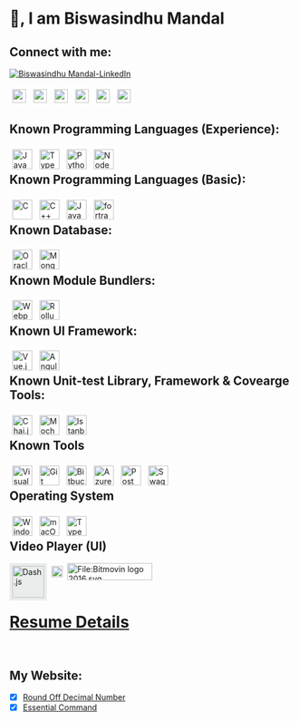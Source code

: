 
<!-- GitHub Profile Picture
![animated](https://avatars.githubusercontent.com/u/44528087?s=400&u=9e51f1d96969229ae1a25f0d1680b06e5ad69e94&v=4)
-->

# 👋, I am Biswasindhu Mandal

## Connect with me:
[![Biswasindhu Mandal-LinkedIn][3]][2]

  [2]: https://in.linkedin.com/in/artbindu?trk=public-profile-badge-profile-badge-view-profile-cta
  [3]: https://i.stack.imgur.com/D5Hwq.png


  <div>
      <!-- <a href="https://in.linkedin.com/in/artbindu?trk=profile-badge">
          <img align="left" width="24px" style="background-color:#4BABF5; padding:5px;"
              src="https://cdn.jsdelivr.net/npm/simple-icons@v3/icons/linkedin.svg"/>
      </a> -->
      <a href="https://stackoverflow.com/users/10850045/art-bindu?tab=profile">
          <img align="left" width="24px" style="background-color:white; padding:5px;"
              src="https://cdn.simpleicons.org/stackoverflow/orange-400"/>
      </a>&nbsp;
      <a href="https://medium.com/@artbindu">
          <img align="left" width="24px" style="background-color:white; padding:5px;"
              src="https://cdn.simpleicons.org/medium/black"/>
      </a>&nbsp;
      <a href="https://www.hackerrank.com/artbindu">
          <img align="left" width="24px" style="background-color:white; padding:5px;"
              src="https://cdn.jsdelivr.net/npm/simple-icons@3.13.0/icons/hackerrank.svg"/>
      </a>&nbsp;
      <a href="https://www.hackerearth.com/@artbindu">
          <img align="left" width="24px" style="background-color:white; padding:5px;"
              src="https://cdn.simpleicons.org/hackerearth/lblue"/>
      </a>&nbsp;
      <a href="https://www.quora.com/profile/Art-Bindu-1">
          <img align="left" width="24px" style="background-color:white; padding:5px;"
              src="https://cdn.simpleicons.org/github/black"/>
      </a>&nbsp;
      <a href="https://bitbucket.org/artbindu/">
          <img align="left" width="24px" style="background-color:white; padding:5px;"
              src="https://cdn.simpleicons.org/bitbucket/lblue"/>
      </a>&nbsp;
      <!-- <a href="https://www.quora.com/profile/Art-Bindu-1">
          <img align="left" width="24px" style="background-color:white; padding:5px;"
              src="https://cdn.jsdelivr.net/npm/simple-icons@3.13.0/icons/quora.svg"/>
      </a>&nbsp; -->
  </div><br />


## Known Programming Languages (Experience):

<div>
      <a href="https://developer.mozilla.org/en-US/docs/Web/JavaScript">
          <img align="left" alt="JavaScript" width="35px" style="background-color:white; padding:5px;"
              src="https://cdn.simpleicons.org/javascript"/>
      </a>
      <a href="https://www.typescriptlang.org/">
          <img align="left" alt="Typescript" width="35px" style="background-color:white; padding:5px;"
              src="https://cdn.simpleicons.org/typescript"/>
      </a>
      <a href="https://www.python.org/doc/">
          <img align="left" alt="Python" width="35px" style="background-color:white; padding:5px;"
              src="https://cdn.simpleicons.org/python/4B8BBE"/>
      </a>
      <a href="https://nodejs.org/en/docs/">
          <img align="left" alt="NodeJs" width="35px" style="background-color:white; padding:5px;"
              src="https://cdn.simpleicons.org/node.js"/>
      </a>
</div>
<br />


## Known Programming Languages (Basic):

<div>
      <a href="https://www.learn-c.org/">
          <img align="left" alt="C" width="35px" style="background-color:white; padding:5px;"
            src="https://cdn.simpleicons.org/c">
      </a>
      <a href="https://redhawk.concurrent-rt.com/docs/root/1Linux/5Compilers/Fortran/0890240-100.pdf">
          <img align="left" alt="C++" width="35px" style="background-color:white; padding:5px;"
            src="https://cdn.simpleicons.org/c++">
      </a>
      <a href="https://redhawk.concurrent-rt.com/docs/root/1Linux/5Compilers/Fortran/0890240-100.pdf">
          <img align="left" alt="Java" width="35px" style="background-color:white; padding:5px;"
            src="https://cdn.jsdelivr.net/npm/simple-icons@v3/icons/java.svg">
      </a>
      <a href="https://redhawk.concurrent-rt.com/docs/root/1Linux/5Compilers/Fortran/0890240-100.pdf">
          <img align="left" alt="fortran" width="35px" style="background-color:white; padding:5px;"
            src="https://cdn.simpleicons.org/fortran">
      </a>
</div>
<br />


## Known Database:

<div>
      <a href="https://docs.oracle.com/en/database/oracle/oracle-database/21/development.html">
          <img align="left" alt="Oracle (sql)" width="35px" style="background-color:white; padding:5px;"
              src="https://cdn.simpleicons.org/Oracle"/>
      </a>
      <!-- <a href="https://learn.microsoft.com/en-us/sql/sql-server/educational-sql-resources?view=sql-server-ver16">
          <img align="left" alt="MsSQL (sql)" width="35px" style="background-color:white; padding:5px;"
              src="https://cdn.simpleicons.org/MicrosoftSQLServer"/>
      </a> -->
      <!-- <a href="https://dev.mysql.com/doc/">
          <img align="left" alt="MySql (sql)" width="35px" style="background-color:white; padding:5px;"
              src="https://cdn.simpleicons.org/mysql"/>
      </a> -->
      <a href="https://www.mongodb.com/docs/">
          <img align="left" alt="Mongo DB (no-sql)" width="35px" style="background-color:white; padding:5px;"
            src="https://cdn.simpleicons.org/mongodb">
      </a>
</div>
<br />


## Known Module Bundlers:

<div>
      <a href="https://webpack.js.org/concepts/">
          <img align="left" alt="Webpack" width="35px" style="background-color:white; padding:5px;"
              src="https://cdn.simpleicons.org/webpack"/>
      </a>
      <a href="https://rollupjs.org/guide/en/">
          <img align="left" alt="Rollup.js" width="35px" style="background-color:white; padding:5px;"
              src="https://cdn.simpleicons.org/Rollup.js"/>
      </a>
</div>
<br />


## Known UI Framework:

<div>
      <a href="https://vuejs.org/guide/introduction.html">
          <img align="left" alt="Vue.js" width="35px" style="background-color:white; padding:5px;"
              src="https://cdn.simpleicons.org/vue.js"/>
      </a>
      <a href="https://angular.io/docs">
          <img align="left" alt="Angular" width="35px" style="background-color:white; padding:5px;"
              src="https://cdn.simpleicons.org/angular"/>
      </a>
      <!-- <a href="https://reactjs.org/docs/getting-started.html">
          <img align="left" alt="React.js" width="35px" style="background-color:white; padding:5px;"
            src="https://cdn.simpleicons.org/react">
      </a> -->
</div>
<br />


## Known Unit-test Library, Framework & Covearge Tools:

<div>
      <a href="https://www.chaijs.com/api/bdd/">
          <img align="left" alt="Chai.js (Library)" width="35px" style="background-color:white; padding:5px;"
              src="https://cdn.simpleicons.org/chai"/>
      </a>
      <a href="https://docs.oracle.com/en/database/oracle/oracle-database/21/development.html">
          <img align="left" alt="Mocha.js (Framework)" width="35px" style="background-color:white; padding:5px;"
              src="https://cdn.simpleicons.org/mocha"/>
      </a>
      <a href="https://istanbul.js.org/">
          <img align="left" alt="Istanbul (Coverage)" width="35px" style="background-color:white; padding:5px;"
              src="https://istanbul.js.org/assets/istanbul-logo.png"/>
      </a>
      <!-- <a href="https://jasmine.github.io/pages/docs_home.html">
          <img align="left" alt="Jasmin" width="35px" style="background-color:white; padding:5px;"
            src="https://cdn.simpleicons.org/jasmine">
      </a> -->
</div>
<br />


## Known Tools

<div>
      <a href="https://code.visualstudio.com/docs">
          <img align="left" alt="Visual Studio Code" width="35px" style="background-color:white; padding:5px;"
              src="https://cdn.simpleicons.org/VisualStudioCode"/>
      </a>
      <a href="https://git-scm.com/docs/gittutorial">
          <img align="left" alt="Git" width="35px" style="background-color:white; padding:5px;"
              src="https://cdn.simpleicons.org/git"/>
      </a>
      <a href="https://debricked.com/docs/integrations/ci-build-systems/bitbucket.html">
          <img align="left" alt="Bitbucket" width="35px" style="background-color:white; padding:5px;"
              src="https://cdn.simpleicons.org/bitbucket/lblue"/>
      </a>
      <a href="https://learn.microsoft.com/en-us/azure/devops/?view=azure-devops">
          <img align="left" alt="Azure DevOps" width="35px" style="background-color:white; padding:5px;"
              src="https://cdn.simpleicons.org/AzureDevOps"/>
      </a>
      <a href="https://learning.postman.com/docs/publishing-your-api/documenting-your-api/">
          <img align="left" alt="Postman" width="35px" style="background-color:white; padding:5px;"
              src="https://cdn.simpleicons.org/postman"/>
      </a>
      <a href="https://swagger.io/docs/open-source-tools/swagger-ui/usage/installation/">
          <img align="left" alt="Swagger" width="35px" style="background-color:white; padding:5px;"
              src="https://cdn.simpleicons.org/swagger"/>
      </a>
      <!-- <a href="https://confluence.atlassian.com/jiracoreserver073/jira-core-server-7-3-documentation-861255603.html">
          <img align="left" alt="Jira" width="35px" style="background-color:white; padding:5px;"
              src="https://cdn.simpleicons.org/jira"/>
      </a> -->
</div>
<br />


## Operating System

<div>
      <a href="https://learn.microsoft.com/en-us/windows-server/administration/windows-commands/cmd">
          <img align="left" alt="Windows" width="35px" style="background-color:white; padding:5px;"
              src="https://cdn.simpleicons.org/windows"/>
      </a>
      <a href="https://developer.apple.com/library/archive/documentation/OpenSource/Conceptual/ShellScripting/CommandLInePrimer/CommandLine.html">
          <img align="left" alt="macOs" width="35px" style="background-color:white; padding:5px;"
              src="https://cdn.simpleicons.org/macos"/>
      </a>
      <!-- <a href="https://www.linux.org/forums/#linux-tutorials.122">
          <img align="left" alt="Python" width="35px" style="background-color:white; padding:5px;"
              src="https://cdn.simpleicons.org/linux"/>
      </a> -->
      <a href="https://ubuntu.com/tutorials/command-line-for-beginners">
          <img align="left" alt="Typescript" width="35px" style="background-color:white; padding:5px;"
              src="https://cdn.simpleicons.org/ubuntu"/>
      </a>
</div>
<br />


## Video Player (UI)

<div>
      <a href="http://cdn.dashjs.org/latest/jsdoc/index.html">
          <img align="left" alt="Dash.js" width="56px" style="background-color:#EAECEC; padding:5px;"
              src="https://reference.dashif.org/dash.js/nightly/samples/dash-if-reference-player/app/img/if.png"/>
      </a>
      <a href="https://developer.apple.com/documentation/http_live_streaming">
          <img align="left" alt="HTTP Live Streaming" width="20px" style="background-color:white; padding:5px;"
              src="https://cdn.simpleicons.org/apple"/>
      </a>
      <a href="https://bitmovin.com/docs/player/tutorials">
      <img alt="File:Bitmovin logo 2016.svg" src="https://upload.wikimedia.org/wikipedia/commons/thumb/7/74/Bitmovin_logo_2016.svg/207px-Bitmovin_logo_2016.svg.png?20180705131518" decoding="async" width="150" height="30" srcset="https://upload.wikimedia.org/wikipedia/commons/thumb/7/74/Bitmovin_logo_2016.svg/311px-Bitmovin_logo_2016.svg.png?20180705131518 1.5x, https://upload.wikimedia.org/wikipedia/commons/thumb/7/74/Bitmovin_logo_2016.svg/414px-Bitmovin_logo_2016.svg.png?20180705131518 2x" data-file-width="207" data-file-height="44">
          <!-- <img align="left" alt="Bitmovin Player" width="35px" style="background-color:white; padding:5px;"
              src="https://cdn.simpleicons.org/ubuntu"/> -->
    </a>
</div>
<br />


<!-- ## :trophy: My Github Stats:
<div>
  <a href="https://readme-stats-cfgj2cxdy.vercel.app/api?username=artbindu&count_private=true&show_icons=true&theme=tokyonight">
    <img align="left" src="https://readme-stats-cfgj2cxdy.vercel.app/api?username=artbindu&count_private=true&show_icons=true&theme=tokyonight"/>
  </a>
  <a href="https://readme-stats-cfgj2cxdy.vercel.app/api/top-langs/?username=artbindu&hide=php&theme=tokyonight">
    <img align="left" src="https://readme-stats-cfgj2cxdy.vercel.app/api/top-langs/?username=artbindu&hide=php&theme=tokyonight"/>
  </a>
</div><br /> -->


</hr>

# <a href="https://artbindu.github.io/artbindu123.github.io/index.html">Resume Details</a>

</hr><br />


## My Website:

- [x] [Round Off Decimal Number](https://artbindu.github.io/roundoffdecimal.github.io/)
- [x] [Essential Command](https://artbindu.github.io/EssentialCmd.github.io/src/wincmd.html)

<!-- #Icon Details: 
    https://github.com/simple-icons/simple-icons
    https://cdn.simpleicons.org/ 
-->

<!-- #Ignore code
<a href="https://raw.githubusercontent.com/artbindu/artbindu123.github.io/main/index.html">Resume Details </a>

**artbindu/artbindu** is a ✨ _special_ ✨ repository because its `README.md` (this file) appears on your GitHub profile.

Here are some ideas to get you started:

- 🔭 I’m currently working on ...
- 🌱 I’m currently learning ...
- 👯 I’m looking to collaborate on ...
- 🤔 I’m looking for help with ...
- 💬 Ask me about ...
- 📫 How to reach me: ...
- 😄 Pronouns: ...
- ⚡ Fun fact: ...
-->
